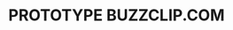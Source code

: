 # PROTOTYPE BUZZCLIP.COM

<!-- so this is just a prototype so i want to focus on the main feature.
What i want is just to be able to click a button and receive ten images with
10 AI generated text (probably like développement personnel shit) -->

<!--
------- TO DO  -------
[X] connect with the creatomate
[X] generate an image with the canva
[X] connect with openAI or any free LLM i can find
[X] first we click the button
[X] then we show the 10 AI sentences generated
[X] on click on the wanted sentences -> we create the videos
[X] set up a proto front end
[X] set up vercel
[X] set up the db
[X] set up the authentication
[X] push the user data to the db
[X] set up stripe
[X] create 3 type of abonnements and connect them to the ui
[X] set the tier role related to the abonnement in the db
[X] add the product ID from stripe to the tier table and call it in the buy server action
[X] when login, give a chat gpt conversation id to the user
[X] save the messages history for each conversation
[X] change conversation for each user login in
[X] setup the webhook listening
[X] [database] update the db tier when switching plan
[X] [stripe] instead of creating subscription everytime, if already subscription, hit update rather than create
[X] handle the delete subscription part, when clicking on free tier button
[X] add the correct webhook secret to vercel's env variables
[X] add a videoCount to the user table
[X] design a dashboard
[X] code the side bar menu
[X] code generate form
[X] code the progress tracker
[X] save the quotes in the db
[X] retrieve the object streamed on the client side
[] code generate checkbox list
[] code generate text animation shower
[] in inputForm -> when click on ⌘ + Ent -> submit form
[] animate the side bar menu to be extended and contracted
[] limit access to video creation in function of the role
[] generate the production stripe keys (all the env variables but also the products api)
[] set up the project
-->

<!-- BUZZ CLIP MILESTONES
MAIN FEATURE : GENERATE VIDEOS WITH AI
SECONDLY FEATURE BY ORDER OF IMPORTANCE :
- Calendar to know when to post
- Automatic posting
- Changing the videos as well as the text
- Finetune videos according to subject
-->
